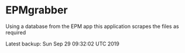 # EPMgrabber
Using a database from the EPM app this application scrapes the files as required


Latest backup: Sun Sep 29 09:32:02 UTC 2019
